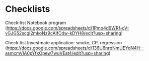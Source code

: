 # Checklists
Check-list Notebook program (https://docs.google.com/spreadsheets/d/1Pmo4d9WRf-cV-vGJG52scgI2mkoNz9cAIfCdw-kDYH8/edit?usp=sharing)

Сheck-list Investmate application: smoke, CP, regression (https://docs.google.com/spreadsheets/d/136U6nrpNmUEYoN4H--asmcmVIA0pYfxOpew7wuVEat4/edit?usp=sharing)
